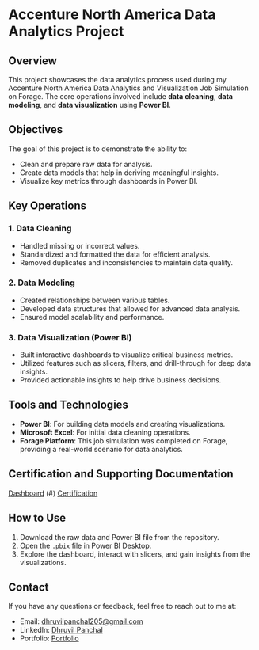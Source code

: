 # Accenture North America Data Analytics Project

## Overview
This project showcases the data analytics process used during my Accenture North America Data Analytics and Visualization Job Simulation on Forage. The core operations involved include **data cleaning**, **data modeling**, and **data visualization** using **Power BI**.

## Objectives
The goal of this project is to demonstrate the ability to:
- Clean and prepare raw data for analysis.
- Create data models that help in deriving meaningful insights.
- Visualize key metrics through dashboards in Power BI.

## Key Operations
### 1. Data Cleaning
- Handled missing or incorrect values.
- Standardized and formatted the data for efficient analysis.
- Removed duplicates and inconsistencies to maintain data quality.

### 2. Data Modeling
- Created relationships between various tables.
- Developed data structures that allowed for advanced data analysis.
- Ensured model scalability and performance.

### 3. Data Visualization (Power BI)
- Built interactive dashboards to visualize critical business metrics.
- Utilized features such as slicers, filters, and drill-through for deep data insights.
- Provided actionable insights to help drive business decisions.

## Tools and Technologies
- **Power BI**: For building data models and creating visualizations.
- **Microsoft Excel**: For initial data cleaning operations.
- **Forage Platform**: This job simulation was completed on Forage, providing a real-world scenario for data analytics.

## Certification and Supporting Documentation
[Dashboard](https://github.com/DhruvilPanchal205/Power-BI-Dashboards/blob/main/Accenture%20North%20America/Accenture%20North%20America%20-%20Data%20Analysis.pdf) (#)
[Certification](https://forage-uploads-prod.s3.amazonaws.com/completion-certificates/Accenture%20North%20America/hzmoNKtzvAzXsEqx8_Accenture%20North%20America_DZzyqnoQXgn5MxT25_1727726200613_completion_certificate.pdf)

## How to Use
1. Download the raw data and Power BI file from the repository.
2. Open the `.pbix` file in Power BI Desktop.
3. Explore the dashboard, interact with slicers, and gain insights from the visualizations.

## Contact
If you have any questions or feedback, feel free to reach out to me at:
- Email: dhruvilpanchal205@gmail.com
- LinkedIn: [Dhruvil Panchal](#)
- Portfolio: [Portfolio](#)
